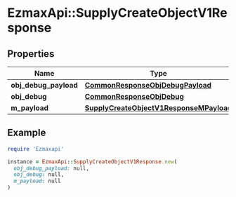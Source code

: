 # EzmaxApi::SupplyCreateObjectV1Response

## Properties

| Name | Type | Description | Notes |
| ---- | ---- | ----------- | ----- |
| **obj_debug_payload** | [**CommonResponseObjDebugPayload**](CommonResponseObjDebugPayload.md) |  |  |
| **obj_debug** | [**CommonResponseObjDebug**](CommonResponseObjDebug.md) |  | [optional] |
| **m_payload** | [**SupplyCreateObjectV1ResponseMPayload**](SupplyCreateObjectV1ResponseMPayload.md) |  |  |

## Example

```ruby
require 'Ezmaxapi'

instance = EzmaxApi::SupplyCreateObjectV1Response.new(
  obj_debug_payload: null,
  obj_debug: null,
  m_payload: null
)
```

